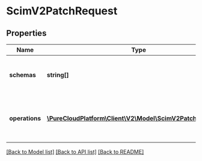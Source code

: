 # ScimV2PatchRequest

## Properties
Name | Type | Description | Notes
------------ | ------------- | ------------- | -------------
**schemas** | **string[]** | The list of schemas used in the PATCH request. | 
**operations** | [**\PureCloudPlatform\Client\V2\Model\ScimV2PatchOperation[]**](ScimV2PatchOperation.md) | The list of operations to perform for the PATCH request. | [optional] 

[[Back to Model list]](../README.md#documentation-for-models) [[Back to API list]](../README.md#documentation-for-api-endpoints) [[Back to README]](../README.md)


